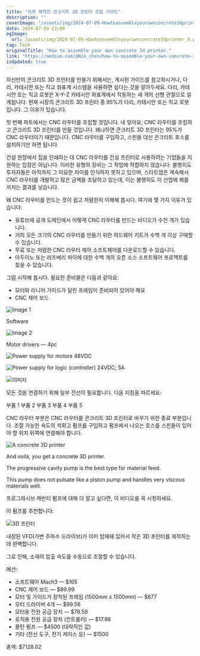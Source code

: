 ```yaml
---
title: "자체 제작한 콘크리트 3D 프린터 조립 가이드"
description: ""
coverImage: "/assets/img/2024-07-09-Howtoassembleyourownconcrete3dprinter_0.png"
date: 2024-07-09 23:09
ogImage:
  url: /assets/img/2024-07-09-Howtoassembleyourownconcrete3dprinter_0.png
tag: Tech
originalTitle: "How to assemble your own concrete 3d printer."
link: "https://medium.com/@Nik_chen/how-to-assemble-your-own-concrete-3d-printer-4e6da490b6e6"
isUpdated: true
---
```


자신만의 콘크리트 3D 프린터를 만들기 위해서는, 게시된 가이드를 참고하시거나, 다리, 카테시안 또는 직교 좌표계 시스템을 사용하면 쉽다는 것을 알아두세요. 다리, 카테시안 또는 직교 로봇은 X-Y-Z 카테시안 좌표계에서 작동하는 세 개의 선형 관절으로 설계됩니다. 현재 시장의 콘크리트 3D 프린터 중 95%가 다리, 카테시안 또는 직교 로봇입니다. 그 이유가 있습니다.

첫 번째 파트에서는 CNC 라우터를 조립할 것입니다. 네 맞아요; CNC 라우터를 조립하고 콘크리트 3D 프린터를 만들 것입니다. 왜냐하면 콘크리트 3D 프린터는 95%가 CNC 라우터이기 때문입니다. CNC 라우터를 구입하고, 스핀들 대신 콘크리트 호스를 설치하기만 하면 됩니다.

건설 현장에서 집을 인쇄하는 데 CNC 라우터를 건설 프린터로 사용하려는 기업들을 지원하는 입장은 아닙니다. 이러한 유형의 장비는 그 작업에 적합하지 않습니다. 불행히도 투자자들은 아직까지 그 미묘한 차이를 인식하지 못하고 있으며, 스타트업은 계속해서 CNC 라우터를 개발하고 많은 금액을 조달하고 있는데, 이는 불행히도 이 산업에 해를 끼치는 결과를 낳습니다.

왜 CNC 라우터를 만드는 것이 쉽고 저렴한지 이해해 봅시다.
여기에 몇 가지 이유가 있습니다:

- 유튜브에 공개 도메인에서 어떻게 CNC 라우터를 만드는 비디오가 수천 개가 있습니다.
- 거의 모든 크기의 CNC 라우터를 만들기 위한 하드웨어 키트가 수백 개 이상 구매할 수 있습니다.
- 무료 또는 저렴한 CNC 라우터 제어 소프트웨어를 다운로드할 수 있습니다.
- 아두이노 또는 라즈베리 파이에 대한 수백 개의 오픈 소스 소프트웨어 프로젝트를 찾을 수 있습니다.

<!-- cozy-coder - 수평 -->

<ins class="adsbygoogle"
     style="display:block"
     data-ad-client="ca-pub-4877378276818686"
     data-ad-slot="1107185301"
     data-ad-format="auto"
     data-full-width-responsive="true"></ins>

<script>
     (adsbygoogle = window.adsbygoogle || []).push({});
</script>

그럼 시작해 봅시다. 필요한 준비물은 다음과 같아요:

- 모터와 리니어 가이드가 달린 프레임이 준비되어 있어야 해요
- CNC 제어 보드

<!-- cozy-coder - 수평 -->

<ins class="adsbygoogle"
     style="display:block"
     data-ad-client="ca-pub-4877378276818686"
     data-ad-slot="1107185301"
     data-ad-format="auto"
     data-full-width-responsive="true"></ins>

<script>
     (adsbygoogle = window.adsbygoogle || []).push({});
</script>

![Image 1](/assets/img/2024-07-09-Howtoassembleyourownconcrete3dprinter_1.png)

Software

![Image 2](/assets/img/2024-07-09-Howtoassembleyourownconcrete3dprinter_2.png)

Motor drivers — 4pc

<!-- cozy-coder - 수평 -->

<ins class="adsbygoogle"
     style="display:block"
     data-ad-client="ca-pub-4877378276818686"
     data-ad-slot="1107185301"
     data-ad-format="auto"
     data-full-width-responsive="true"></ins>

<script>
     (adsbygoogle = window.adsbygoogle || []).push({});
</script>

![Power supply for motors 48VDC](/assets/img/2024-07-09-Howtoassembleyourownconcrete3dprinter_3.png)

![Power supply for logic (controller) 24VDC; 5A](/assets/img/2024-07-09-Howtoassembleyourownconcrete3dprinter_4.png)

<!-- cozy-coder - 수평 -->

<ins class="adsbygoogle"
     style="display:block"
     data-ad-client="ca-pub-4877378276818686"
     data-ad-slot="1107185301"
     data-ad-format="auto"
     data-full-width-responsive="true"></ins>

<script>
     (adsbygoogle = window.adsbygoogle || []).push({});
</script>

![이미지](/assets/img/2024-07-09-Howtoassembleyourownconcrete3dprinter_5.png)

모든 것을 연결하기 위해 일부 전선이 필요합니다.
다음 지침을 따르세요:

부품 1
부품 2
부품 3
부품 4
부품 5

CNC 라우터 부분은 CNC 라우터를 콘크리트 3D 프린터로 바꾸기 위한 종료 부분입니다. 조절 가능한 속도의 석회고 펌프를 구입하고 펌프에서 나오는 호스를 스핀들이 있어야 할 위치 뒤쪽에 연결해야 합니다.

<!-- cozy-coder - 수평 -->

<ins class="adsbygoogle"
     style="display:block"
     data-ad-client="ca-pub-4877378276818686"
     data-ad-slot="1107185301"
     data-ad-format="auto"
     data-full-width-responsive="true"></ins>

<script>
     (adsbygoogle = window.adsbygoogle || []).push({});
</script>

![A concrete 3D printer](/assets/img/2024-07-09-Howtoassembleyourownconcrete3dprinter_6.png)

And voilà, you get a concrete 3D printer.

The progressive cavity pump is the best type for material feed.

This pump does not pulsate like a piston pump and handles very viscous materials well.

<!-- cozy-coder - 수평 -->

<ins class="adsbygoogle"
     style="display:block"
     data-ad-client="ca-pub-4877378276818686"
     data-ad-slot="1107185301"
     data-ad-format="auto"
     data-full-width-responsive="true"></ins>

<script>
     (adsbygoogle = window.adsbygoogle || []).push({});
</script>

프로그레시브 캐빈티 펌프에 대해 더 알고 싶다면, 이 비디오를 꼭 시청하세요.

이 펌프를 추천합니다:

![3D 프린터](/assets/img/2024-07-09-Howtoassembleyourownconcrete3dprinter_7.png)

내장된 VFD(가변 주파수 드라이브)가 이미 탑재돼 있어서 작은 3D 프린터를 제작하는 데 완벽합니다.

<!-- cozy-coder - 수평 -->

<ins class="adsbygoogle"
     style="display:block"
     data-ad-client="ca-pub-4877378276818686"
     data-ad-slot="1107185301"
     data-ad-format="auto"
     data-full-width-responsive="true"></ins>

<script>
     (adsbygoogle = window.adsbygoogle || []).push({});
</script>

그로 인해, 소재의 압출 속도를 수동으로 조절할 수 있습니다.

예산:

- 소프트웨어 Mach3 — $165
- CNC 제어 보드 — $89.99
- 모터 및 가이드가 장착된 프레임 (1500mm x 1500mm) — $677
- 모터 드라이버 4개 — $99.56
- 모터용 전원 공급 장치 — $78.59
- 로직용 전원 공급 장치 (컨트롤러) — $17.88
- 몰탄 펌프 — $4500 (대략적인 값)
- 기타 (전선 도구, 전기 케이스 등) — $1500

총액: $7128.02
